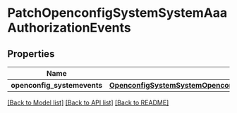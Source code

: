 # PatchOpenconfigSystemSystemAaaAuthorizationEvents

## Properties
Name | Type | Description | Notes
------------ | ------------- | ------------- | -------------
**openconfig_systemevents** | [**OpenconfigSystemSystemOpenconfigsystemsystemAaaAuthorizationEvents**](OpenconfigSystemSystemOpenconfigsystemsystemAaaAuthorizationEvents.md) |  | [optional] 

[[Back to Model list]](../README.md#documentation-for-models) [[Back to API list]](../README.md#documentation-for-api-endpoints) [[Back to README]](../README.md)


